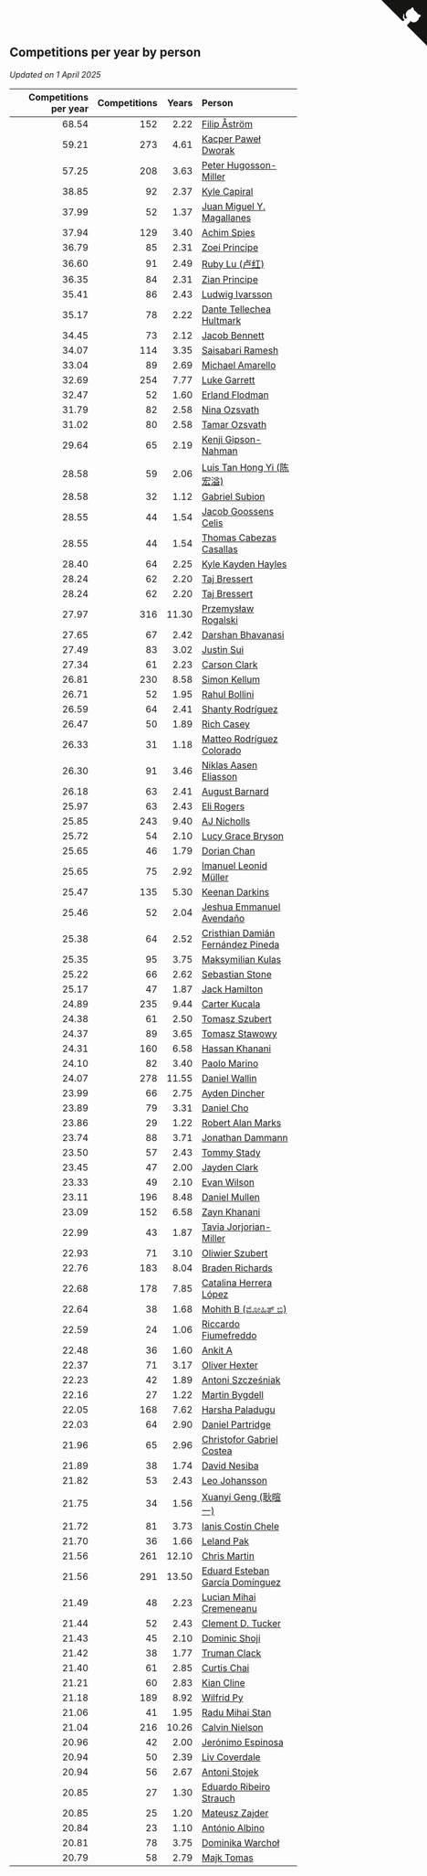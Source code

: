 ## Competitions per year by person

*Updated on  1 April 2025*

| Competitions per year | Competitions | Years | Person |
| ---: | ---: | ---: | :--- |
| 68.54 | 152 | 2.22 | [Filip Åström](https://www.worldcubeassociation.org/persons/2023ASTR01) |
| 59.21 | 273 | 4.61 | [Kacper Paweł Dworak](https://www.worldcubeassociation.org/persons/2020DWOR01) |
| 57.25 | 208 | 3.63 | [Peter Hugosson-Miller](https://www.worldcubeassociation.org/persons/2021HUGO01) |
| 38.85 | 92 | 2.37 | [Kyle Capiral](https://www.worldcubeassociation.org/persons/2022CAPI02) |
| 37.99 | 52 | 1.37 | [Juan Miguel Y. Magallanes](https://www.worldcubeassociation.org/persons/2023MAGA09) |
| 37.94 | 129 | 3.40 | [Achim Spies](https://www.worldcubeassociation.org/persons/2021SPIE01) |
| 36.79 | 85 | 2.31 | [Zoei Principe](https://www.worldcubeassociation.org/persons/2022PRIN09) |
| 36.60 | 91 | 2.49 | [Ruby Lu (卢红)](https://www.worldcubeassociation.org/persons/2022LURU01) |
| 36.35 | 84 | 2.31 | [Zian Principe](https://www.worldcubeassociation.org/persons/2022PRIN08) |
| 35.41 | 86 | 2.43 | [Ludwig Ivarsson](https://www.worldcubeassociation.org/persons/2022IVAR01) |
| 35.17 | 78 | 2.22 | [Dante Tellechea Hultmark](https://www.worldcubeassociation.org/persons/2023HULT01) |
| 34.45 | 73 | 2.12 | [Jacob Bennett](https://www.worldcubeassociation.org/persons/2023BENN04) |
| 34.07 | 114 | 3.35 | [Saisabari Ramesh](https://www.worldcubeassociation.org/persons/2021RAME01) |
| 33.04 | 89 | 2.69 | [Michael Amarello](https://www.worldcubeassociation.org/persons/2022AMAR09) |
| 32.69 | 254 | 7.77 | [Luke Garrett](https://www.worldcubeassociation.org/persons/2017GARR05) |
| 32.47 | 52 | 1.60 | [Erland Flodman](https://www.worldcubeassociation.org/persons/2023FLOD01) |
| 31.79 | 82 | 2.58 | [Nina Ozsvath](https://www.worldcubeassociation.org/persons/2022OZSV03) |
| 31.02 | 80 | 2.58 | [Tamar Ozsvath](https://www.worldcubeassociation.org/persons/2022OZSV04) |
| 29.64 | 65 | 2.19 | [Kenji Gipson-Nahman](https://www.worldcubeassociation.org/persons/2023GIPS01) |
| 28.58 | 59 | 2.06 | [Luis Tan Hong Yi (陈宏溢)](https://www.worldcubeassociation.org/persons/2023YILU01) |
| 28.58 | 32 | 1.12 | [Gabriel Subion](https://www.worldcubeassociation.org/persons/2024SUBI01) |
| 28.55 | 44 | 1.54 | [Jacob Goossens Celis](https://www.worldcubeassociation.org/persons/2023CELI06) |
| 28.55 | 44 | 1.54 | [Thomas Cabezas Casallas](https://www.worldcubeassociation.org/persons/2023CASA08) |
| 28.40 | 64 | 2.25 | [Kyle Kayden Hayles](https://www.worldcubeassociation.org/persons/2022HAYL02) |
| 28.24 | 62 | 2.20 | [Taj Bressert](https://www.worldcubeassociation.org/persons/2023BRES01) |
| 28.24 | 62 | 2.20 | [Taj Bressert](https://www.worldcubeassociation.org/persons/2023BRES01) |
| 27.97 | 316 | 11.30 | [Przemysław Rogalski](https://www.worldcubeassociation.org/persons/2013ROGA02) |
| 27.65 | 67 | 2.42 | [Darshan Bhavanasi](https://www.worldcubeassociation.org/persons/2022BHAV01) |
| 27.49 | 83 | 3.02 | [Justin Sui](https://www.worldcubeassociation.org/persons/2022SUIJ01) |
| 27.34 | 61 | 2.23 | [Carson Clark](https://www.worldcubeassociation.org/persons/2023CLAR02) |
| 26.81 | 230 | 8.58 | [Simon Kellum](https://www.worldcubeassociation.org/persons/2016KELL12) |
| 26.71 | 52 | 1.95 | [Rahul Bollini](https://www.worldcubeassociation.org/persons/2023BOLL01) |
| 26.59 | 64 | 2.41 | [Shanty Rodríguez](https://www.worldcubeassociation.org/persons/2022CUBI01) |
| 26.47 | 50 | 1.89 | [Rich Casey](https://www.worldcubeassociation.org/persons/2023CASE06) |
| 26.33 | 31 | 1.18 | [Matteo Rodríguez Colorado](https://www.worldcubeassociation.org/persons/2024COLO04) |
| 26.30 | 91 | 3.46 | [Niklas Aasen Eliasson](https://www.worldcubeassociation.org/persons/2021ELIA01) |
| 26.18 | 63 | 2.41 | [August Barnard](https://www.worldcubeassociation.org/persons/2022BARN21) |
| 25.97 | 63 | 2.43 | [Eli Rogers](https://www.worldcubeassociation.org/persons/2022ROGE05) |
| 25.85 | 243 | 9.40 | [AJ Nicholls](https://www.worldcubeassociation.org/persons/2015NICH04) |
| 25.72 | 54 | 2.10 | [Lucy Grace Bryson](https://www.worldcubeassociation.org/persons/2023BRYS01) |
| 25.65 | 46 | 1.79 | [Dorian Chan](https://www.worldcubeassociation.org/persons/2023DORI01) |
| 25.65 | 75 | 2.92 | [Imanuel Leonid Müller](https://www.worldcubeassociation.org/persons/2022MULL02) |
| 25.47 | 135 | 5.30 | [Keenan Darkins](https://www.worldcubeassociation.org/persons/2019DARK02) |
| 25.46 | 52 | 2.04 | [Jeshua Emmanuel Avendaño](https://www.worldcubeassociation.org/persons/2023AVEN01) |
| 25.38 | 64 | 2.52 | [Cristhian Damián Fernández Pineda](https://www.worldcubeassociation.org/persons/2022PINE05) |
| 25.35 | 95 | 3.75 | [Maksymilian Kulas](https://www.worldcubeassociation.org/persons/2021KULA02) |
| 25.22 | 66 | 2.62 | [Sebastian Stone](https://www.worldcubeassociation.org/persons/2022STON09) |
| 25.17 | 47 | 1.87 | [Jack Hamilton](https://www.worldcubeassociation.org/persons/2023HAMI08) |
| 24.89 | 235 | 9.44 | [Carter Kucala](https://www.worldcubeassociation.org/persons/2015KUCA01) |
| 24.38 | 61 | 2.50 | [Tomasz Szubert](https://www.worldcubeassociation.org/persons/2022SZUB02) |
| 24.37 | 89 | 3.65 | [Tomasz Stawowy](https://www.worldcubeassociation.org/persons/2021STAW01) |
| 24.31 | 160 | 6.58 | [Hassan Khanani](https://www.worldcubeassociation.org/persons/2018KHAN26) |
| 24.10 | 82 | 3.40 | [Paolo Marino](https://www.worldcubeassociation.org/persons/2021MARI04) |
| 24.07 | 278 | 11.55 | [Daniel Wallin](https://www.worldcubeassociation.org/persons/2013WALL03) |
| 23.99 | 66 | 2.75 | [Ayden Dincher](https://www.worldcubeassociation.org/persons/2022DINC01) |
| 23.89 | 79 | 3.31 | [Daniel Cho](https://www.worldcubeassociation.org/persons/2021CHOD01) |
| 23.86 | 29 | 1.22 | [Robert Alan Marks](https://www.worldcubeassociation.org/persons/2024MARK03) |
| 23.74 | 88 | 3.71 | [Jonathan Dammann](https://www.worldcubeassociation.org/persons/2021DAMM01) |
| 23.50 | 57 | 2.43 | [Tommy Stady](https://www.worldcubeassociation.org/persons/2022STAD01) |
| 23.45 | 47 | 2.00 | [Jayden Clark](https://www.worldcubeassociation.org/persons/2023CLAR13) |
| 23.33 | 49 | 2.10 | [Evan Wilson](https://www.worldcubeassociation.org/persons/2023WILS11) |
| 23.11 | 196 | 8.48 | [Daniel Mullen](https://www.worldcubeassociation.org/persons/2016MULL04) |
| 23.09 | 152 | 6.58 | [Zayn Khanani](https://www.worldcubeassociation.org/persons/2018KHAN28) |
| 22.99 | 43 | 1.87 | [Tavia Jorjorian-Miller](https://www.worldcubeassociation.org/persons/2023JORJ01) |
| 22.93 | 71 | 3.10 | [Oliwier Szubert](https://www.worldcubeassociation.org/persons/2022SZUB01) |
| 22.76 | 183 | 8.04 | [Braden Richards](https://www.worldcubeassociation.org/persons/2017RICH02) |
| 22.68 | 178 | 7.85 | [Catalina Herrera López](https://www.worldcubeassociation.org/persons/2017LOPE31) |
| 22.64 | 38 | 1.68 | [Mohith B (ಮೋಹಿತ್ ಬಿ)](https://www.worldcubeassociation.org/persons/2023BMOH01) |
| 22.59 | 24 | 1.06 | [Riccardo Fiumefreddo](https://www.worldcubeassociation.org/persons/2024RICC01) |
| 22.48 | 36 | 1.60 | [Ankit A](https://www.worldcubeassociation.org/persons/2023AANK01) |
| 22.37 | 71 | 3.17 | [Oliver Hexter](https://www.worldcubeassociation.org/persons/2022HEXT01) |
| 22.23 | 42 | 1.89 | [Antoni Szcześniak](https://www.worldcubeassociation.org/persons/2023SZCZ04) |
| 22.16 | 27 | 1.22 | [Martin Bygdell](https://www.worldcubeassociation.org/persons/2024BYGD01) |
| 22.05 | 168 | 7.62 | [Harsha Paladugu](https://www.worldcubeassociation.org/persons/2017PALA08) |
| 22.03 | 64 | 2.90 | [Daniel Partridge](https://www.worldcubeassociation.org/persons/2022PART02) |
| 21.96 | 65 | 2.96 | [Christofor Gabriel Costea](https://www.worldcubeassociation.org/persons/2022COST03) |
| 21.89 | 38 | 1.74 | [David Nesiba](https://www.worldcubeassociation.org/persons/2023NESI01) |
| 21.82 | 53 | 2.43 | [Leo Johansson](https://www.worldcubeassociation.org/persons/2022JOHA08) |
| 21.75 | 34 | 1.56 | [Xuanyi Geng (耿暄一)](https://www.worldcubeassociation.org/persons/2023GENG02) |
| 21.72 | 81 | 3.73 | [Ianis Costin Chele](https://www.worldcubeassociation.org/persons/2021CHEL01) |
| 21.70 | 36 | 1.66 | [Leland Pak](https://www.worldcubeassociation.org/persons/2023PAKL02) |
| 21.56 | 261 | 12.10 | [Chris Martin](https://www.worldcubeassociation.org/persons/2013MART03) |
| 21.56 | 291 | 13.50 | [Eduard Esteban García Domínguez](https://www.worldcubeassociation.org/persons/2011EDUA01) |
| 21.49 | 48 | 2.23 | [Lucian Mihai Cremeneanu](https://www.worldcubeassociation.org/persons/2023CREM01) |
| 21.44 | 52 | 2.43 | [Clement D. Tucker](https://www.worldcubeassociation.org/persons/2022TUCK09) |
| 21.43 | 45 | 2.10 | [Dominic Shoji](https://www.worldcubeassociation.org/persons/2023SHOJ01) |
| 21.42 | 38 | 1.77 | [Truman Clack](https://www.worldcubeassociation.org/persons/2023CLAC02) |
| 21.40 | 61 | 2.85 | [Curtis Chai](https://www.worldcubeassociation.org/persons/2022CHAI02) |
| 21.21 | 60 | 2.83 | [Kian Cline](https://www.worldcubeassociation.org/persons/2022CLIN01) |
| 21.18 | 189 | 8.92 | [Wilfrid Py](https://www.worldcubeassociation.org/persons/2016PYWI01) |
| 21.06 | 41 | 1.95 | [Radu Mihai Stan](https://www.worldcubeassociation.org/persons/2023STAN09) |
| 21.04 | 216 | 10.26 | [Calvin Nielson](https://www.worldcubeassociation.org/persons/2014NIEL03) |
| 20.96 | 42 | 2.00 | [Jerónimo Espinosa](https://www.worldcubeassociation.org/persons/2023ESPI07) |
| 20.94 | 50 | 2.39 | [Liv Coverdale](https://www.worldcubeassociation.org/persons/2022COVE02) |
| 20.94 | 56 | 2.67 | [Antoni Stojek](https://www.worldcubeassociation.org/persons/2022STOJ03) |
| 20.85 | 27 | 1.30 | [Eduardo Ribeiro Strauch](https://www.worldcubeassociation.org/persons/2023STRA33) |
| 20.85 | 25 | 1.20 | [Mateusz Zajder](https://www.worldcubeassociation.org/persons/2024ZAJD01) |
| 20.84 | 23 | 1.10 | [António Albino](https://www.worldcubeassociation.org/persons/2024ALBI01) |
| 20.81 | 78 | 3.75 | [Dominika Warchoł](https://www.worldcubeassociation.org/persons/2021WARC01) |
| 20.79 | 58 | 2.79 | [Majk Tomas](https://www.worldcubeassociation.org/persons/2022TOMA05) |


<a href="https://github.com/jonatanklosko/wca_statistics" class="github-corner" aria-label="View source on Github"><svg width="80" height="80" viewBox="0 0 250 250" style="fill:#151513; color:#fff; position: absolute; top: 0; border: 0; right: 0;" aria-hidden="true"><path d="M0,0 L115,115 L130,115 L142,142 L250,250 L250,0 Z"></path><path d="M128.3,109.0 C113.8,99.7 119.0,89.6 119.0,89.6 C122.0,82.7 120.5,78.6 120.5,78.6 C119.2,72.0 123.4,76.3 123.4,76.3 C127.3,80.9 125.5,87.3 125.5,87.3 C122.9,97.6 130.6,101.9 134.4,103.2" fill="currentColor" style="transform-origin: 130px 106px;" class="octo-arm"></path><path d="M115.0,115.0 C114.9,115.1 118.7,116.5 119.8,115.4 L133.7,101.6 C136.9,99.2 139.9,98.4 142.2,98.6 C133.8,88.0 127.5,74.4 143.8,58.0 C148.5,53.4 154.0,51.2 159.7,51.0 C160.3,49.4 163.2,43.6 171.4,40.1 C171.4,40.1 176.1,42.5 178.8,56.2 C183.1,58.6 187.2,61.8 190.9,65.4 C194.5,69.0 197.7,73.2 200.1,77.6 C213.8,80.2 216.3,84.9 216.3,84.9 C212.7,93.1 206.9,96.0 205.4,96.6 C205.1,102.4 203.0,107.8 198.3,112.5 C181.9,128.9 168.3,122.5 157.7,114.1 C157.9,116.9 156.7,120.9 152.7,124.9 L141.0,136.5 C139.8,137.7 141.6,141.9 141.8,141.8 Z" fill="currentColor" class="octo-body"></path></svg></a><style>.github-corner:hover .octo-arm{animation:octocat-wave 560ms ease-in-out}@keyframes octocat-wave{0%,100%{transform:rotate(0)}20%,60%{transform:rotate(-25deg)}40%,80%{transform:rotate(10deg)}}@media (max-width:500px){.github-corner:hover .octo-arm{animation:none}.github-corner .octo-arm{animation:octocat-wave 560ms ease-in-out}}</style>
